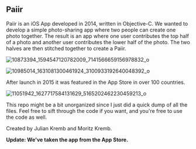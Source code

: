## Paiir
Paiir is an iOS App developed in 2014, written in Objective-C. We wanted to develop a simple photo-sharing app where two people can create one photo together. The result is an app where one user contributes the top half of a photo and another user contributes the lower half of the photo. The two halves are then stitched together to create a Paiir.

![10873394_1594547120782009_7141566659156978832_o](https://user-images.githubusercontent.com/33087790/35746922-c88358da-0848-11e8-9078-101c7081a43c.jpg)


![10985014_1631081300461924_3100933192640048392_o](https://user-images.githubusercontent.com/33087790/35747014-1920b27e-0849-11e8-9c69-1b1092077c9f.jpg)

After launch in 2015 it was featured in the App Store in over 100 countries.

![11051942_1627717584131629_5165202462230459213_o](https://user-images.githubusercontent.com/33087790/35747033-216457ce-0849-11e8-8f12-22a9164d4889.jpg)

This repo might be a bit unorganized since I just did a quick dump of all the files. Feel free to sift through the code if you want, and you're free to use the code as well.

Created by Julian Kremb and Moritz Kremb.

**Update: We've taken the app from the App Store.**
